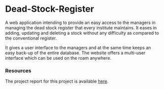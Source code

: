 Dead-Stock-Register
===================

A web application intending to provide an easy access to the managers in managing the dead stock register that every institute maintains. It eases in adding, updating and deleting a stock without any difficulty as compared to the conventional register. 

It gives a user interface to the managers and at the same time keeps an easy back-up of the entire database. The website offers a multi-user interface which can be used on the roam anywhere.

### Resources
The project report for this project is available [here].

[here]:http://1drv.ms/1xoD0Or
